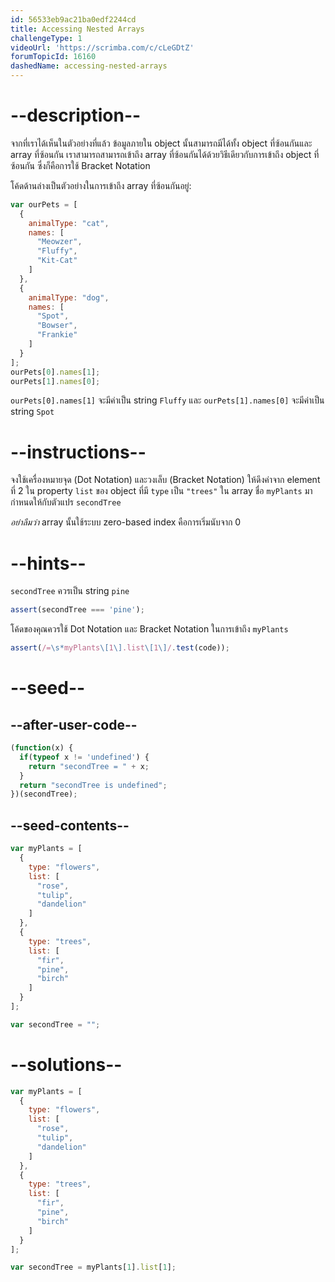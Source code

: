 ```yaml
---
id: 56533eb9ac21ba0edf2244cd
title: Accessing Nested Arrays
challengeType: 1
videoUrl: 'https://scrimba.com/c/cLeGDtZ'
forumTopicId: 16160
dashedName: accessing-nested-arrays
---
```


# --description--

จากที่เราได้เห็นในตัวอย่างที่แล้ว ข้อมูลภายใน object นั้นสามารถมีได้ทั้ง object ที่ซ้อนกันและ array ที่ซ้อนกัน 
เราสามารถสามารถเข้าถึง array ที่ซ้อนกันได้ด้วยวิธีเดียวกับการเข้าถึง object ที่ซ้อนกัน ซึ่งก็คือการใช้ Bracket Notation 

โค้ดด้านล่างเป็นตัวอย่างในการเข้าถึง array ที่ซ้อนกันอยู่:

```js
var ourPets = [
  {
    animalType: "cat",
    names: [
      "Meowzer",
      "Fluffy",
      "Kit-Cat"
    ]
  },
  {
    animalType: "dog",
    names: [
      "Spot",
      "Bowser",
      "Frankie"
    ]
  }
];
ourPets[0].names[1];
ourPets[1].names[0];
```

`ourPets[0].names[1]` จะมีค่าเป็น string `Fluffy`
และ `ourPets[1].names[0]` จะมีค่าเป็น string `Spot`

# --instructions--

จงใช้เครื่องหมายจุด (Dot Notation) และวงเล็บ (Bracket Notation) ให้ดึงค่าจาก element ที่ 2 ใน property `list` ของ object ที่มี `type` เป็น `"trees"` ใน array ชื่อ `myPlants` มากำหนดให้กับตัวแปร `secondTree` 

*อย่าลืมว่า* array นั้นใช้ระบบ zero-based index คือการเริ่มนับจาก 0

# --hints--

`secondTree` ควรเป็น string `pine`

```js
assert(secondTree === 'pine');
```


โค้ดของคุณควรใช้ Dot Notation และ Bracket Notation ในการเข้าถึง `myPlants`

```js
assert(/=\s*myPlants\[1\].list\[1\]/.test(code));
```

# --seed--

## --after-user-code--

```js
(function(x) {
  if(typeof x != 'undefined') {
    return "secondTree = " + x;
  }
  return "secondTree is undefined";
})(secondTree);
```

## --seed-contents--

```js
var myPlants = [
  {
    type: "flowers",
    list: [
      "rose",
      "tulip",
      "dandelion"
    ]
  },
  {
    type: "trees",
    list: [
      "fir",
      "pine",
      "birch"
    ]
  }
];

var secondTree = "";
```

# --solutions--

```js
var myPlants = [
  {
    type: "flowers",
    list: [
      "rose",
      "tulip",
      "dandelion"
    ]
  },
  {
    type: "trees",
    list: [
      "fir",
      "pine",
      "birch"
    ]
  }
];

var secondTree = myPlants[1].list[1];
```
